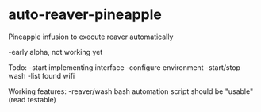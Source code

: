 auto-reaver-pineapple
=====================

Pineapple infusion to execute reaver automatically

-early alpha, not working yet

Todo:
-start implementing interface
	-configure environment
	-start/stop wash
	-list found wifi

Working features:
-reaver/wash bash automation script should be "usable"(read testable)
